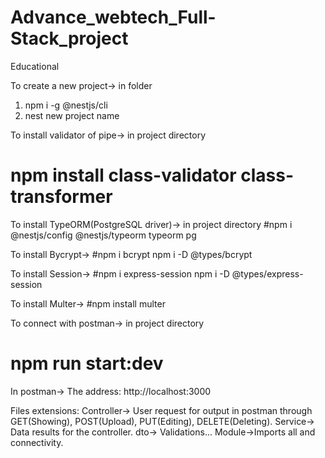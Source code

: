 # Advance_webtech_Full-Stack_project

Educational

To create a new project-> in folder
1. npm i -g @nestjs/cli
2. nest new project name 

To install validator of pipe-> in project directory
# npm install class-validator class-transformer

To install TypeORM(PostgreSQL driver)-> in project directory
#npm i @nestjs/config @nestjs/typeorm typeorm pg

To install Bycrypt->
#npm i bcrypt
 npm i -D @types/bcrypt

 To install Session->
 #npm i express-session
  npm i -D @types/express-session

  To install Multer->
  #npm install multer



To connect with postman-> in project directory
# npm run start:dev

In postman->
The address: 
http://localhost:3000

Files extensions:
Controller-> User request for output in postman through GET(Showing), POST(Upload), PUT(Editing), DELETE(Deleting).
Service-> Data results for the controller.
dto-> Validations...
Module->Imports all and connectivity.
